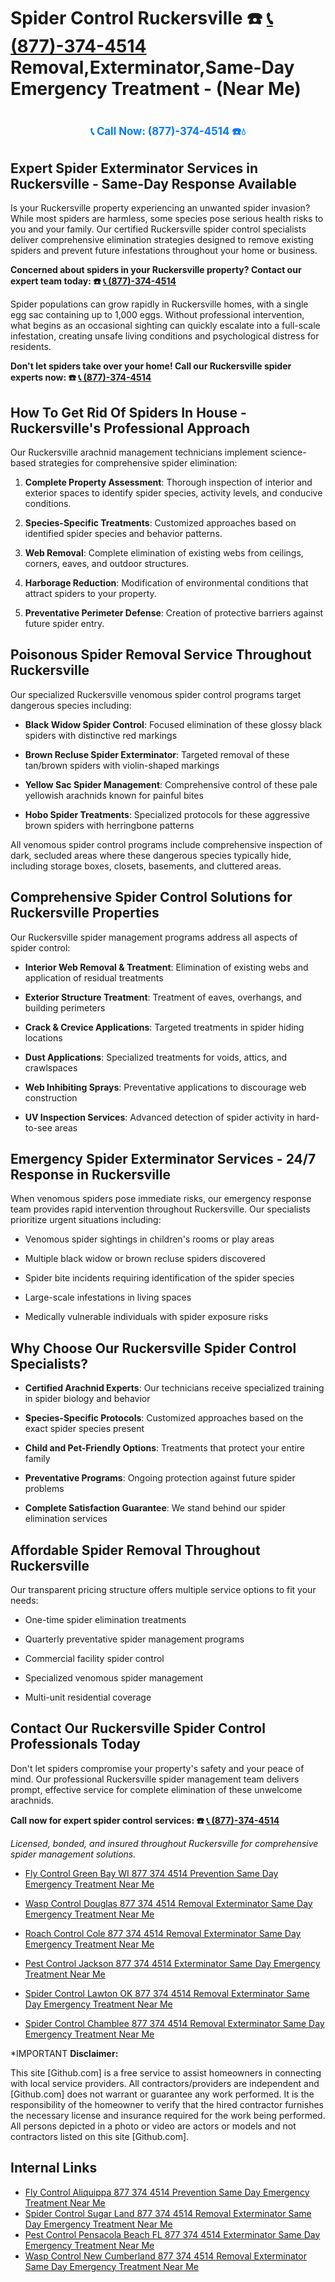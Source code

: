 # Spider Control Ruckersville ☎️ [📞 (877)-374-4514](https://pest-control-4514.netlify.app) Removal,Exterminator,Same-Day Emergency Treatment - (Near Me)
# 

<p align="center" style="font-size: 1.2em; font-weight: bold; margin: 20px 0;">
  <a href="https://pest-control-4514.netlify.app" target="_blank" style="color: #007BFF; text-decoration: none;">📞 Call Now: (877)-374-4514 ☎️💧</a>
</p>

## Expert Spider Exterminator Services in Ruckersville - Same-Day Response Available

Is your Ruckersville property experiencing an unwanted spider invasion? While most spiders are harmless, some species pose serious health risks to you and your family. Our certified Ruckersville spider control specialists deliver comprehensive elimination strategies designed to remove existing spiders and prevent future infestations throughout your home or business.

**Concerned about spiders in your Ruckersville property? Contact our expert team today: ☎️ [📞 (877)-374-4514](https://pest-control-4514.netlify.app)**

Spider populations can grow rapidly in Ruckersville homes, with a single egg sac containing up to 1,000 eggs. Without professional intervention, what begins as an occasional sighting can quickly escalate into a full-scale infestation, creating unsafe living conditions and psychological distress for residents.

**Don't let spiders take over your home! Call our Ruckersville spider experts now: ☎️ [📞 (877)-374-4514](https://pest-control-4514.netlify.app)**

## How To Get Rid Of Spiders In House - Ruckersville's Professional Approach

Our Ruckersville arachnid management technicians implement science-based strategies for comprehensive spider elimination:

1. **Complete Property Assessment**: Thorough inspection of interior and exterior spaces to identify spider species, activity levels, and conducive conditions.

2. **Species-Specific Treatments**: Customized approaches based on identified spider species and behavior patterns.

3. **Web Removal**: Complete elimination of existing webs from ceilings, corners, eaves, and outdoor structures.

4. **Harborage Reduction**: Modification of environmental conditions that attract spiders to your property.

5. **Preventative Perimeter Defense**: Creation of protective barriers against future spider entry.

## Poisonous Spider Removal Service Throughout Ruckersville

Our specialized Ruckersville venomous spider control programs target dangerous species including:

- **Black Widow Spider Control**: Focused elimination of these glossy black spiders with distinctive red markings

- **Brown Recluse Spider Exterminator**: Targeted removal of these tan/brown spiders with violin-shaped markings

- **Yellow Sac Spider Management**: Comprehensive control of these pale yellowish arachnids known for painful bites

- **Hobo Spider Treatments**: Specialized protocols for these aggressive brown spiders with herringbone patterns

All venomous spider control programs include comprehensive inspection of dark, secluded areas where these dangerous species typically hide, including storage boxes, closets, basements, and cluttered areas.

## Comprehensive Spider Control Solutions for Ruckersville Properties

Our Ruckersville spider management programs address all aspects of spider control:

- **Interior Web Removal & Treatment**: Elimination of existing webs and application of residual treatments

- **Exterior Structure Treatment**: Treatment of eaves, overhangs, and building perimeters

- **Crack & Crevice Applications**: Targeted treatments in spider hiding locations

- **Dust Applications**: Specialized treatments for voids, attics, and crawlspaces

- **Web Inhibiting Sprays**: Preventative applications to discourage web construction

- **UV Inspection Services**: Advanced detection of spider activity in hard-to-see areas

## Emergency Spider Exterminator Services - 24/7 Response in Ruckersville

When venomous spiders pose immediate risks, our emergency response team provides rapid intervention throughout Ruckersville. Our specialists prioritize urgent situations including:

- Venomous spider sightings in children's rooms or play areas

- Multiple black widow or brown recluse spiders discovered

- Spider bite incidents requiring identification of the spider species

- Large-scale infestations in living spaces

- Medically vulnerable individuals with spider exposure risks

## Why Choose Our Ruckersville Spider Control Specialists?

- **Certified Arachnid Experts**: Our technicians receive specialized training in spider biology and behavior

- **Species-Specific Protocols**: Customized approaches based on the exact spider species present

- **Child and Pet-Friendly Options**: Treatments that protect your entire family

- **Preventative Programs**: Ongoing protection against future spider problems

- **Complete Satisfaction Guarantee**: We stand behind our spider elimination services

## Affordable Spider Removal Throughout Ruckersville

Our transparent pricing structure offers multiple service options to fit your needs:

- One-time spider elimination treatments

- Quarterly preventative spider management programs

- Commercial facility spider control

- Specialized venomous spider management

- Multi-unit residential coverage

## Contact Our Ruckersville Spider Control Professionals Today

Don't let spiders compromise your property's safety and your peace of mind. Our professional Ruckersville spider management team delivers prompt, effective service for complete elimination of these unwelcome arachnids.

**Call now for expert spider control services: ☎️ [📞 (877)-374-4514](https://pest-control-4514.netlify.app)**

*Licensed, bonded, and insured throughout Ruckersville for comprehensive spider management solutions.*


- [Fly Control Green Bay WI 877 374 4514 Prevention Same Day Emergency Treatment Near Me](https://github.com/allyoucaneatsushiin/plumbing-texas/blob/main/Fly-Control-Green-Bay-WI-877-374-4514-Prevention-Same-Day-Emergency-Treatment-Near-Me.md)
- [Wasp Control Douglas 877 374 4514 Removal Exterminator Same Day Emergency Treatment Near Me](https://github.com/allyoucaneatsushiin/plumbing-texas/blob/main/Wasp-Control-Douglas-877-374-4514-Removal-Exterminator-Same-Day-Emergency-Treatment-Near-Me.md)
- [Roach Control Cole 877 374 4514 Removal Exterminator Same Day Emergency Treatment Near Me](https://github.com/allyoucaneatsushiin/plumbing-texas/blob/main/Roach-Control-Cole-877-374-4514-Removal-Exterminator-Same-Day-Emergency-Treatment-Near-Me.md)


- [Pest Control Jackson 877 374 4514 Exterminator Same Day Emergency Treatment Near Me](https://github.com/allyoucaneatsushiin/plumbing-texas/blob/main/Pest-Control-Jackson-877-374-4514-Exterminator-Same-Day-Emergency-Treatment-Near-Me.md)
- [Spider Control Lawton OK 877 374 4514 Removal Exterminator Same Day Emergency Treatment Near Me](https://github.com/allyoucaneatsushiin/plumbing-texas/blob/main/Spider-Control-Lawton-OK-877-374-4514-Removal-Exterminator-Same-Day-Emergency-Treatment-Near-Me.md)
- [Spider Control Chamblee 877 374 4514 Removal Exterminator Same Day Emergency Treatment Near Me](https://github.com/allyoucaneatsushiin/plumbing-texas/blob/main/Spider-Control-Chamblee-877-374-4514-Removal-Exterminator-Same-Day-Emergency-Treatment-Near-Me.md)


*IMPORTANT **Disclaimer:**  

This site [Github.com] is a free service to assist homeowners in connecting with local service providers. All contractors/providers are independent and [Github.com] does not warrant or guarantee any work performed. It is the responsibility of the homeowner to verify that the hired contractor furnishes the necessary license and insurance required for the work being performed. All persons depicted in a photo or video are actors or models and not contractors listed on this site [Github.com].


## Internal Links
- [Fly Control Aliquippa 877 374 4514 Prevention Same Day Emergency Treatment Near Me](https://github.com/allyoucaneatsushiin/plumbing-texas/blob/main/Fly-Control-Aliquippa-877-374-4514-Prevention-Same-Day-Emergency-Treatment-Near-Me.md)
- [Spider Control Sugar Land 877 374 4514 Removal Exterminator Same Day Emergency Treatment Near Me](https://github.com/allyoucaneatsushiin/plumbing-texas/blob/main/Spider-Control-Sugar-Land-877-374-4514-Removal-Exterminator-Same-Day-Emergency-Treatment-Near-Me.md)
- [Pest Control Pensacola Beach FL 877 374 4514 Exterminator Same Day Emergency Treatment Near Me](https://github.com/allyoucaneatsushiin/plumbing-texas/blob/main/Pest-Control-Pensacola-Beach-FL-877-374-4514-Exterminator-Same-Day-Emergency-Treatment-Near-Me.md)
- [Wasp Control New Cumberland 877 374 4514 Removal Exterminator Same Day Emergency Treatment Near Me](https://github.com/allyoucaneatsushiin/plumbing-texas/blob/main/Wasp-Control-New-Cumberland-877-374-4514-Removal-Exterminator-Same-Day-Emergency-Treatment-Near-Me.md)
